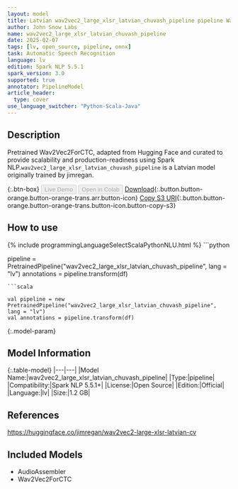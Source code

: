 ```yaml
---
layout: model
title: Latvian wav2vec2_large_xlsr_latvian_chuvash_pipeline pipeline Wav2Vec2ForCTC from jimregan
author: John Snow Labs
name: wav2vec2_large_xlsr_latvian_chuvash_pipeline
date: 2025-02-07
tags: [lv, open_source, pipeline, onnx]
task: Automatic Speech Recognition
language: lv
edition: Spark NLP 5.5.1
spark_version: 3.0
supported: true
annotator: PipelineModel
article_header:
  type: cover
use_language_switcher: "Python-Scala-Java"
---
```


## Description

Pretrained Wav2Vec2ForCTC, adapted from Hugging Face and curated to provide scalability and production-readiness using Spark NLP.`wav2vec2_large_xlsr_latvian_chuvash_pipeline` is a Latvian model originally trained by jimregan.

{:.btn-box}
<button class="button button-orange" disabled>Live Demo</button>
<button class="button button-orange" disabled>Open in Colab</button>
[Download](https://s3.amazonaws.com/auxdata.johnsnowlabs.com/public/models/wav2vec2_large_xlsr_latvian_chuvash_pipeline_lv_5.5.1_3.0_1738908261467.zip){:.button.button-orange.button-orange-trans.arr.button-icon}
[Copy S3 URI](s3://auxdata.johnsnowlabs.com/public/models/wav2vec2_large_xlsr_latvian_chuvash_pipeline_lv_5.5.1_3.0_1738908261467.zip){:.button.button-orange.button-orange-trans.button-icon.button-copy-s3}

## How to use



<div class="tabs-box" markdown="1">
{% include programmingLanguageSelectScalaPythonNLU.html %}
```python

pipeline = PretrainedPipeline("wav2vec2_large_xlsr_latvian_chuvash_pipeline", lang = "lv")
annotations =  pipeline.transform(df)   

```
```scala

val pipeline = new PretrainedPipeline("wav2vec2_large_xlsr_latvian_chuvash_pipeline", lang = "lv")
val annotations = pipeline.transform(df)

```
</div>

{:.model-param}
## Model Information

{:.table-model}
|---|---|
|Model Name:|wav2vec2_large_xlsr_latvian_chuvash_pipeline|
|Type:|pipeline|
|Compatibility:|Spark NLP 5.5.1+|
|License:|Open Source|
|Edition:|Official|
|Language:|lv|
|Size:|1.2 GB|

## References

https://huggingface.co/jimregan/wav2vec2-large-xlsr-latvian-cv

## Included Models

- AudioAssembler
- Wav2Vec2ForCTC
